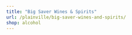 ```yaml
---
title: "Big Saver Wines & Spirits"
url: /plainville/big-saver-wines-and-spirits/
shop: alcohol
---
```

